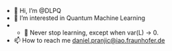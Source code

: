- 👋 Hi, I’m @DLPQ
- 👀 I’m interested in Quantum Machine Learning
- - 🌱 Never stop learning, except when var(L) -> 0. 
- 📫 How to reach me daniel.pranjic@iao.fraunhofer.de

<!---
DLPQ/DLPQ is a ✨ special ✨ repository because its `README.md` (this file) appears on your GitHub profile.
You can click the Preview link to take a look at your changes.
--->
